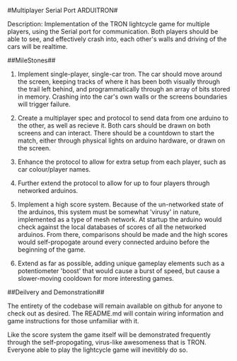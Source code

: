 #Multiplayer Serial Port ARDUITRON#

Description: Implementation of the TRON lightcycle game for multiple players, using the Serial port for communication. Both players should be able to see, and effectively crash into, each other's walls and driving of the cars will be realtime.

##MileStones##
1. Implement single-player, single-car tron. The car should move around the screen, keeping tracks of where it has been both visually through the trail left behind, and programmatically through an array of bits stored in memory. Crashing into the car's own walls or the screens boundaries will trigger failure.

2. Create a multiplayer spec and protocol to send data from one arduino to the other, as well as recieve it. Both cars should be drawn on both screens and can interact. There should be a countdown to start the match, either through physical lights on arduino hardware, or drawn on the screen.

3. Enhance the protocol to allow for extra setup from each player, such as car colour/player names.

4. Further extend the protocol to allow for up to four players through networked arduinos.

5. Implement a high score system. Because of the un-networked state of the arduinos, this system must be somewhat 'virusy' in nature, implemented as a type of mesh network. At startup the arduino would check against the local databases of scores of all the networked arduinos. From there, comparisons should be made and the high scores would self-propogate around every connected arduino before the beginning of the game.

6. Extend as far as possible, adding unique gameplay elements such as a potentiometer 'boost' that would cause a burst of speed, but cause a slower-moving cooldown for more interesting games.

##Deilvery and Demonstration##

The entirety of the codebase will remain available on github for anyone to check out as desired. The README.md will contain wiring information and game instructions for those unfamiliar with it.

Like the score system the game itself will be demonstrated frequently through the self-propogating, virus-like awesomeness that is TRON. Everyone able to play the lightcycle game will inevitibly do so.
